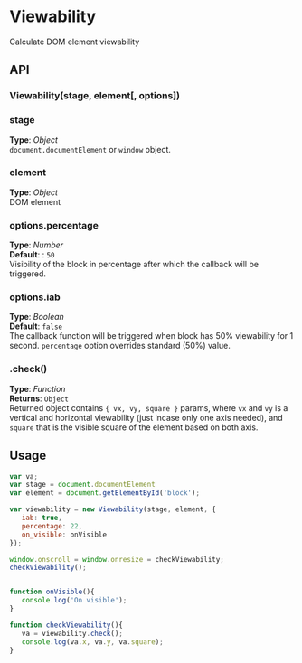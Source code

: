 # Viewability   
Calculate DOM element viewability




## API

### Viewability(stage, element[, options])

### stage   
**Type**: _Object_  
`document.documentElement` or `window` object.


### element  
**Type**: _Object_  
DOM element


### options.percentage
**Type**: _Number_   
**Default**: : `50`  
Visibility of the block in percentage after which the callback will be triggered.


### options.iab
**Type**: _Boolean_  
**Default**: `false`  
The callback function will be triggered when block has 50% viewability for 1 second. `percentage` option overrides standard (50%) value.


### .check()
**Type**: _Function_  
**Returns**: `Object`  
Returned object contains `{ vx, vy, square }` params, where `vx` and `vy` is a vertical and horizontal viewability (just incase only one axis needed), and `square` that is the visible square of the element based on both axis.





## Usage
```javascript
var va;
var stage = document.documentElement
var element = document.getElementById('block');

var viewability = new Viewability(stage, element, {
   iab: true, 
   percentage: 22,
   on_visible: onVisible
});

window.onscroll = window.onresize = checkViewability;
checkViewability();


function onVisible(){
   console.log('On visible');
}

function checkViewability(){
   va = viewability.check();
   console.log(va.x, va.y, va.square);
}
```


